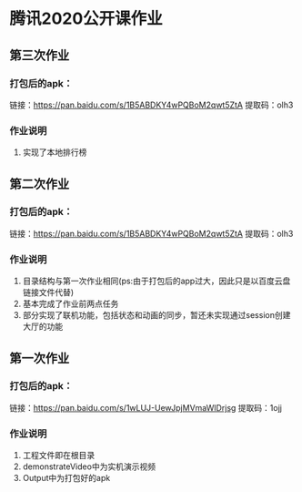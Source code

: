 # 腾讯2020公开课作业

## 第三次作业
### 打包后的apk：
链接：https://pan.baidu.com/s/1B5ABDKY4wPQBoM2qwt5ZtA 
提取码：olh3 

### 作业说明
1. 实现了本地排行榜

## 第二次作业
### 打包后的apk：
链接：https://pan.baidu.com/s/1B5ABDKY4wPQBoM2qwt5ZtA 
提取码：olh3 

### 作业说明
1. 目录结构与第一次作业相同(ps:由于打包后的app过大，因此只是以百度云盘链接文件代替)
2. 基本完成了作业前两点任务
3. 部分实现了联机功能，包括状态和动画的同步，暂还未实现通过session创建大厅的功能

## 第一次作业
### 打包后的apk：
链接：https://pan.baidu.com/s/1wLUJ-UewJpjMVmaWlDrjsg 
提取码：1ojj 

### 作业说明
1. 工程文件即在根目录
2. demonstrateVideo中为实机演示视频
3. Output中为打包好的apk
